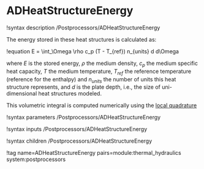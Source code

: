 # ADHeatStructureEnergy

!syntax description /Postprocessors/ADHeatStructureEnergy

The energy stored in these heat structures is calculated as:

!equation
E = \int_\Omega \rho c_p (T - T_{ref}) n_{units} d d\Omega

where $E$ is the stored energy, $\rho$ the medium density, $c_p$ the medium specific heat capacity,
$T$ the medium temperature, $T_{ref}$ the reference temperature (reference for the enthalpy)
and $n_{units}$ the number of units this heat structure represents, and $d$ is the plate depth, i.e., the
size of uni-dimensional heat structures modeled.

This volumetric integral is computed numerically using the [local quadrature](syntax/Executioner/Quadrature/index.md)

!syntax parameters /Postprocessors/ADHeatStructureEnergy

!syntax inputs /Postprocessors/ADHeatStructureEnergy

!syntax children /Postprocessors/ADHeatStructureEnergy

!tag name=ADHeatStructureEnergy pairs=module:thermal_hydraulics system:postprocessors
